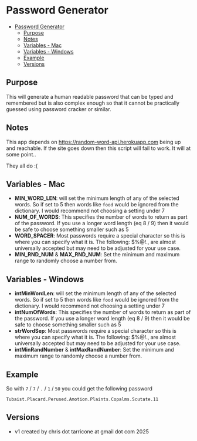 # Password Generator

- [Password Generator](#password-generator)
  - [Purpose](#purpose)
  - [Notes](#notes)
  - [Variables - Mac](#variables---mac)
  - [Variables - Windows](#variables---windows)
  - [Example](#example)
  - [Versions](#versions)

## Purpose

This will generate a human readable password that can be typed and remembered but is also complex enough so that it cannot be practically guessed using password cracker
or similar.

## Notes

This app depends on https://random-word-api.herokuapp.com being up and reachable. If the site goes down then this script will fail to work. It will at some point..

They all do :(

## Variables - Mac

- **MIN_WORD_LEN**: will set the minimum length of any of the selected words. So if set to 5 then words like `food` would be ignored from the dictionary. I would recommend not choosing a setting under 7
- **NUM_OF_WORDS**: This specifies the number of words to return as part of the password. If you use a longer word length (eq 8 / 9) then it would be safe to choose something smaller such as 5
- **WORD_SPACER**: Most passwords require a special character so this is where you can specify what it is. The following: $%@!., are almost 
universally accepted but may need to be adjusted for your use case.
- **MIN_RND_NUM** & **MAX_RND_NUM**: Set the minimum and maximum range to randomly choose a number from.



## Variables - Windows

- **intMinWordLen**: will set the minimum length of any of the selected words. So if set to 5 then words like `food` would be ignored from the dictionary. I would recommend not choosing a setting under 7
- **intNumOfWords**: This specifies the number of words to return as part of the password. If you use a longer word length (eq 8 / 9) then it would be safe to choose something smaller such as 5
- **strWordSep**: Most passwords require a special character so this is where you can specify what it is. The following: $%@!., are almost universally accepted but may need to be adjusted for your use case.
- **intMinRandNumber** & **intMaxRandNumber**: Set the minimum and maximum range to randomly choose a number from.


## Example

So with `7` / `7` / `.` / `1` / `50` you could get the following password

```
Tubaist.Placard.Perused.Amotion.Plaints.Copalms.Scutate.11
```

## Versions

- v1 created by chris dot tarricone at gmail dot com 2025